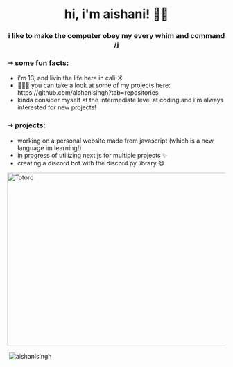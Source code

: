 <h1 align = "center">hi, i'm aishani! 👋🏼</h1>
<h3 align="center">i like to make the computer obey my every whim and command /j</h3>

<h3>⇢ some fun facts:</h3>
<ul>
  <li>i'm 13, and livin the life here in cali ☀️</li>
  <li>👩🏻‍💻 you can take a look at some of my projects here: https://github.com/aishanisingh?tab=repositories</li>
  <li>kinda consider myself at the intermediate level at coding and i'm always interested for new projects!</li>
  </ul>

<h3>⇢ projects:</h3>
<ul>
  <li>working on a personal website made from javascript (which is a new language im learning!)</li>
  <li>in progress of utilizing next.js for multiple projects ✨</li>
  <li>creating a discord bot with the discord.py library 😋</li>
  </ul>
    
<img src="https://thumbs.gfycat.com/AccomplishedFriendlyDunnart-max-1mb.gif" alt="Totoro" width="600" height="400" />


<p>&nbsp;<img align="center" src="https://github-readme-stats.vercel.app/api?username=aishanisingh&show_icons=true&locale=en" alt="aishanisingh" /></p>

